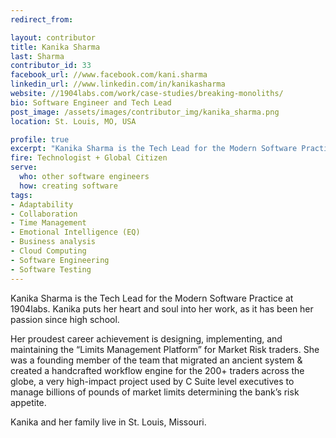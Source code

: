 ```yaml
---
redirect_from:

layout: contributor
title: Kanika Sharma
last: Sharma
contributor_id: 33
facebook_url: //www.facebook.com/kani.sharma
linkedin_url: //www.linkedin.com/in/kanikasharma
website: //1904labs.com/work/case-studies/breaking-monoliths/
bio: Software Engineer and Tech Lead
post_image: /assets/images/contributor_img/kanika_sharma.png
location: St. Louis, MO, USA

profile: true
excerpt: "Kanika Sharma is the Tech Lead for the Modern Software Practice at 1904labs. Career Path: Technologist + Global Citizen"
fire: Technologist + Global Citizen
serve:
  who: other software engineers
  how: creating software
tags:
- Adaptability
- Collaboration
- Time Management
- Emotional Intelligence (EQ)
- Business analysis
- Cloud Computing
- Software Engineering
- Software Testing
---
```

Kanika Sharma is the Tech Lead for the Modern Software Practice at 1904labs. Kanika puts her heart and soul into her work, as it has been her passion since high school.

Her proudest career achievement is designing, implementing, and maintaining the “Limits Management Platform” for Market Risk traders. She was a founding member of the team that migrated an ancient system & created a handcrafted workflow engine for the 200+ traders across the globe, a very high-impact project used by C Suite level executives to manage billions of pounds of market limits determining the bank’s risk appetite.

Kanika and her family live in St. Louis, Missouri.
